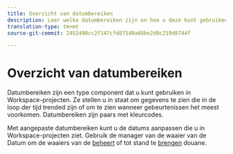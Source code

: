 ```yaml
---
title: Overzicht van datumbereiken
description: Leer welke datumbereiken zijn en hoe u deze kunt gebruiken in rapporten.
translation-type: tm+mt
source-git-commit: 2452490cc2f147cfd87540a68be2d0c219d8744f

---
```



# Overzicht van datumbereiken

Datumbereiken zijn een type component dat u kunt gebruiken in Workspace-projecten. Ze stellen u in staat om gegevens te zien die in de loop der tijd trended zijn of om te zien wanneer gebeurtenissen het meest voorkomen. Datumbereiken zijn paars met kleurcodes.

Met aangepaste datumbereiken kunt u de datums aanpassen die u in Workspace-projecten ziet. Gebruik de manager van de waaier van de Datum om de waaiers van de [beheert](manage.md) of tot stand te [brengen](create.md) douane.
